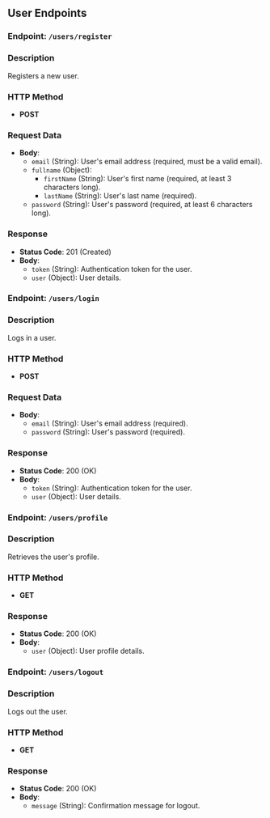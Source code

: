 ## User Endpoints

### Endpoint: `/users/register`

### Description

Registers a new user.

### HTTP Method

- **POST**

### Request Data

- **Body**:
  - `email` (String): User's email address (required, must be a valid email).
  - `fullname` (Object):
    - `firstName` (String): User's first name (required, at least 3 characters long).
    - `lastName` (String): User's last name (required).
  - `password` (String): User's password (required, at least 6 characters long).

### Response

- **Status Code**: 201 (Created)
- **Body**:
  - `token` (String): Authentication token for the user.
  - `user` (Object): User details.

### Endpoint: `/users/login`

### Description

Logs in a user.

### HTTP Method

- **POST**

### Request Data

- **Body**:
  - `email` (String): User's email address (required).
  - `password` (String): User's password (required).

### Response

- **Status Code**: 200 (OK)
- **Body**:
  - `token` (String): Authentication token for the user.
  - `user` (Object): User details.

### Endpoint: `/users/profile`

### Description

Retrieves the user's profile.

### HTTP Method

- **GET**

### Response

- **Status Code**: 200 (OK)
- **Body**:
  - `user` (Object): User profile details.

### Endpoint: `/users/logout`

### Description

Logs out the user.

### HTTP Method

- **GET**

### Response

- **Status Code**: 200 (OK)
- **Body**:
  - `message` (String): Confirmation message for logout.
